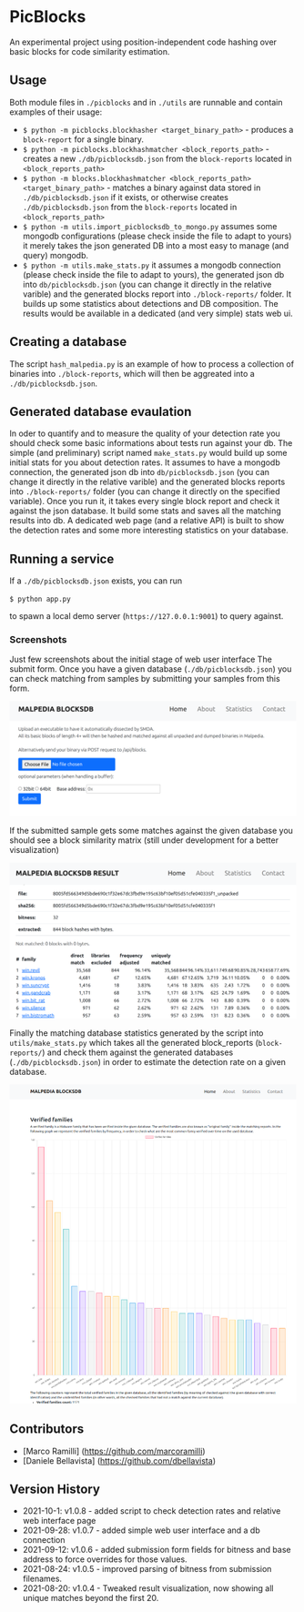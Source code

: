 # PicBlocks

An experimental project using position-independent code hashing over basic blocks for code similarity estimation.

## Usage

Both module files in `./picblocks` and in `./utils` are runnable and contain examples of their usage:

* `$ python -m picblocks.blockhasher <target_binary_path>` - produces a `block-report` for a single binary.
* `$ python -m picblocks.blockhashmatcher <block_reports_path>` - creates a new `./db/picblocksdb.json` from the `block-reports` located in `<block_reports_path>`
* `$ python -m blocks.blockhashmatcher <block_reports_path> <target_binary_path>` - matches a binary against data stored in `./db/picblocksdb.json` if it exists, or otherwise creates `./db/picblocksdb.json` from the `block-reports` located in `<block_reports_path>`
* `$ python -m utils.import_picblocksdb_to_mongo.py` assumes some mongodb configurations (please check inside the file to adapt to yours) it merely takes the json generated DB into a most easy to manage (and query)  mongodb. 
* `$ python -m utils.make_stats.py` it assumes a mongodb connection (please check inside the file to adapt to yours), the generated json db into `db/picblocksdb.json` (you can change it directly in the relative varible) and the generated blocks report into `./block-reports/` folder. It builds up some statistics about detections and DB composition. The results would be available in a dedicated (and very simple) stats web ui. 

## Creating a database

The script `hash_malpedia.py` is an example of how to process a collection of binaries into `./block-reports`, which will then be aggreated into a `./db/picblocksdb.json`.

## Generated database evaulation

In oder to quantify and to measure the quality of your detection rate you should check some basic informations about tests run against your db. The simple (and preliminary) script named `make_stats.py` would build up some initial stats for you about detection rates. It assumes to have a mongodb connection, the generated json db into `db/picblocksdb.json` (you can change it directly in the relative varible) and the generated blocks reports into `./block-reports/` folder (you can change it directly on the specified variable). Once you run it, it takes every single block report and check it against the json database. It build some stats and saves all the matching results into db. A dedicated web page (and a relative API) is built to show the detection rates and some more interesting statistics on your database.

## Running a service

If a `./db/picblocksdb.json` exists, you can run

`$ python app.py` 

to spawn a local demo server (`https://127.0.0.1:9001`) to query against.

### Screenshots

Just few screenshots about the initial stage of web user interface 
The submit form. Once you have a given database (`./db/picblocksdb.json`) you can check matching from samples by submitting your samples from 
this form.

<p align="center">
  <img src="static/img/1.png">
</p>

If the submitted sample gets some matches against the given database you should see a block similarity matrix (still under development for a better visualization)

<p align="center">
  <img src="static/img/2.png">
</p>

Finally the matching database statistics generated by the script into `utils/make_stats.py` which takes all the generated block_reports (`block-reports/`) and check them against the generated databases (`./db/picblocksdb.json`) in order to estimate the detection rate on a given database.

<p align="center">
  <img src="static/img/3.png">
</p>

## Contributors

* [Marco Ramilli] (https://github.com/marcoramilli)
* [Daniele Bellavista] (https://github.com/dbellavista)

## Version History

* 2021-10-1: v1.0.8 - added script to check detection rates and relative web interface page
* 2021-09-28: v1.0.7 - added simple web user interface and a db connection
* 2021-09-12: v1.0.6 - added submission form fields for bitness and base address to force overrides for those values.
* 2021-08-24: v1.0.5 - improved parsing of bitness from submission filenames.
* 2021-08-20: v1.0.4 - Tweaked result visualization, now showing all unique matches beyond the first 20.
